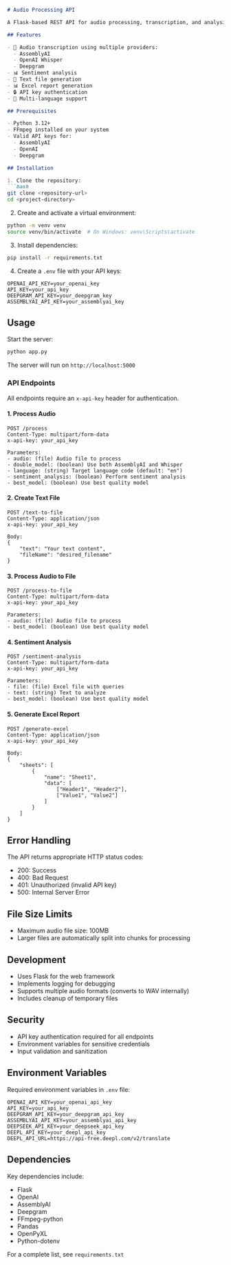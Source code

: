 

```markdown:README.md
# Audio Processing API

A Flask-based REST API for audio processing, transcription, and analysis. This service supports multiple transcription models (AssemblyAI, OpenAI Whisper, Deepgram), sentiment analysis, and file handling capabilities.

## Features

- 🎤 Audio transcription using multiple providers:
  - AssemblyAI
  - OpenAI Whisper
  - Deepgram
- 📊 Sentiment analysis
- 📝 Text file generation
- 📊 Excel report generation
- 🔒 API key authentication
- 🎯 Multi-language support

## Prerequisites

- Python 3.12+
- FFmpeg installed on your system
- Valid API keys for:
  - AssemblyAI
  - OpenAI
  - Deepgram

## Installation

1. Clone the repository:
```bash
git clone <repository-url>
cd <project-directory>
```

2. Create and activate a virtual environment:
```bash
python -m venv venv
source venv/bin/activate  # On Windows: venv\Scripts\activate
```

3. Install dependencies:
```bash
pip install -r requirements.txt
```

4. Create a `.env` file with your API keys:
```env
OPENAI_API_KEY=your_openai_key
API_KEY=your_api_key
DEEPGRAM_API_KEY=your_deepgram_key
ASSEMBLYAI_API_KEY=your_assemblyai_key
```

## Usage

Start the server:
```bash
python app.py
```

The server will run on `http://localhost:5000`

### API Endpoints

All endpoints require an `x-api-key` header for authentication.

#### 1. Process Audio
```http
POST /process
Content-Type: multipart/form-data
x-api-key: your_api_key

Parameters:
- audio: (file) Audio file to process
- double_model: (boolean) Use both AssemblyAI and Whisper
- language: (string) Target language code (default: "en")
- sentiment_analysis: (boolean) Perform sentiment analysis
- best_model: (boolean) Use best quality model
```

#### 2. Create Text File
```http
POST /text-to-file
Content-Type: application/json
x-api-key: your_api_key

Body:
{
    "text": "Your text content",
    "fileName": "desired_filename"
}
```

#### 3. Process Audio to File
```http
POST /process-to-file
Content-Type: multipart/form-data
x-api-key: your_api_key

Parameters:
- audio: (file) Audio file to process
- best_model: (boolean) Use best quality model
```

#### 4. Sentiment Analysis
```http
POST /sentiment-analysis
Content-Type: multipart/form-data
x-api-key: your_api_key

Parameters:
- file: (file) Excel file with queries
- text: (string) Text to analyze
- best_model: (boolean) Use best quality model
```

#### 5. Generate Excel Report
```http
POST /generate-excel
Content-Type: application/json
x-api-key: your_api_key

Body:
{
    "sheets": [
        {
            "name": "Sheet1",
            "data": [
                ["Header1", "Header2"],
                ["Value1", "Value2"]
            ]
        }
    ]
}
```

## Error Handling

The API returns appropriate HTTP status codes:
- 200: Success
- 400: Bad Request
- 401: Unauthorized (invalid API key)
- 500: Internal Server Error

## File Size Limits

- Maximum audio file size: 100MB
- Larger files are automatically split into chunks for processing

## Development

- Uses Flask for the web framework
- Implements logging for debugging
- Supports multiple audio formats (converts to WAV internally)
- Includes cleanup of temporary files

## Security

- API key authentication required for all endpoints
- Environment variables for sensitive credentials
- Input validation and sanitization

## Environment Variables

Required environment variables in `.env` file:
```env
OPENAI_API_KEY=your_openai_api_key
API_KEY=your_api_key
DEEPGRAM_API_KEY=your_deepgram_api_key
ASSEMBLYAI_API_KEY=your_assemblyai_api_key
DEEPSEEK_API_KEY=your_deepseek_api_key
DEEPL_API_KEY=your_deepl_api_key
DEEPL_API_URL=https://api-free.deepl.com/v2/translate
```

## Dependencies

Key dependencies include:
- Flask
- OpenAI
- AssemblyAI
- Deepgram
- FFmpeg-python
- Pandas
- OpenPyXL
- Python-dotenv

For a complete list, see `requirements.txt`
```
